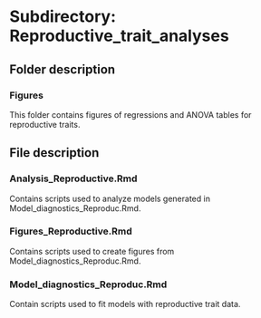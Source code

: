 # Subdirectory: Reproductive_trait_analyses

## Folder description

### Figures

This folder contains figures of regressions and ANOVA tables for reproductive traits.

## File description

### Analysis_Reproductive.Rmd

Contains scripts used to analyze models generated in Model_diagnostics_Reproduc.Rmd.

### Figures_Reproductive.Rmd

Contains scripts used to create figures from Model_diagnostics_Reproduc.Rmd.

### Model_diagnostics_Reproduc.Rmd

Contain scripts used to fit models with reproductive trait data.
